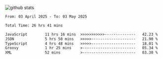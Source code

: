 
![github stats](https://github-readme-stats.vercel.app/api?username=realmahd1&show_icons=true&theme=codeSTACKr&hide_rank=true&count_private=true)

<!--START_SECTION:waka-->

```txt
From: 03 April 2025 - To: 03 May 2025

Total Time: 26 hrs 41 mins

JavaScript        11 hrs 16 mins  >>>>>>>>>>>--------------   42.23 %
JSON              5 hrs 50 mins   >>>>>--------------------   21.90 %
TypeScript        4 hrs 48 mins   >>>>>--------------------   18.01 %
Groovy            1 hr 25 mins    >------------------------   05.34 %
XML               52 mins         >------------------------   03.30 %
```

<!--END_SECTION:waka-->
